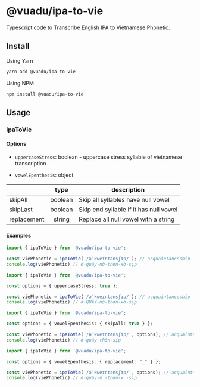 # @vuadu/ipa-to-vie

Typescript code to Transcribe English IPA to Vietnamese Phonetic.

## Install

Using Yarn

```sh
yarn add @vuadu/ipa-to-vie
```

Using NPM

```sh
npm install @vuadu/ipa-to-vie
```

## Usage

### ipaToVie

#### Options

- `uppercaseStress`: boolean - uppercase stress syllable of vietnamese transcription

- `vowelEpenthesis`: object

|             |   type  |               description              |
|-------------|:-------:|----------------------------------------|
| skipAll     | boolean | Skip all syllables have null vowel     |
| skipLast    | boolean | Skip end syllable if it has null vowel |
| replacement |  string | Replace all null vowel with a string   |

#### Examples

```ts
import { ipaToVie } from '@vuadu/ipa-to-vie';

const viePhonetic = ipaToVie('/əˈkweɪntənsʃɪp/'); // acquaintanceship
console.log(viePhonetic) // ờ-quây-nờ-thờn-xờ-sịp
```

```ts
import { ipaToVie } from '@vuadu/ipa-to-vie';

const options = { uppercaseStress: true };

const viePhonetic = ipaToVie('/əˈkweɪntənsʃɪp/'); // acquaintanceship
console.log(viePhonetic) // ờ-QUÂY-nờ-thờn-xờ-sịp
```

```ts
import { ipaToVie } from '@vuadu/ipa-to-vie';

const options = { vowelEpenthesis: { skipAll: true } };

const viePhonetic = ipaToVie('/əˈkweɪntənsʃɪp/', options); // acquaintanceship
console.log(viePhonetic) // ờ-quây-thờn-sịp
```

```ts
import { ipaToVie } from '@vuadu/ipa-to-vie';

const options = { vowelEpenthesis: { replacement: "_" } };

const viePhonetic = ipaToVie('/əˈkweɪntənsʃɪp/', options); // acquaintanceship
console.log(viePhonetic) // ờ-quây-n_-thờn-x_-sịp
```
